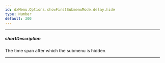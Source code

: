 ```yaml
---
id: dxMenu.Options.showFirstSubmenuMode.delay.hide
type: Number
default: 300
---
```

---
##### shortDescription
The time span after which the submenu is hidden.

---
